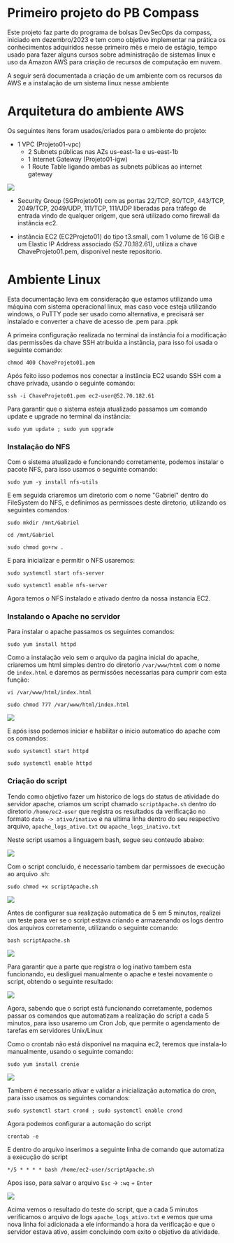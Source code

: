 # Primeiro projeto do PB Compass
Este projeto faz parte do programa de bolsas DevSecOps da compass, iniciado em dezembro/2023 e tem como objetivo implementar na prática os conhecimentos adquiridos nesse primeiro mês  e meio de estágio, tempo usado para fazer alguns cursos sobre administração de sistemas linux e uso da Amazon AWS para criação de recursos de computação em nuvem.

A seguir será documentada a criação de um ambiente com os recursos da AWS e a instalação de um sistema linux nesse ambiente

# Arquitetura do ambiente AWS
Os seguintes itens foram usados/criados para o ambiente do projeto:
- 1 VPC (Projeto01-vpc)
  - 2 Subnets públicas nas AZs us-east-1a e us-east-1b
  - 1 Internet Gateway (Projeto01-igw)
  - 1 Route Table ligando ambas as subnets públicas ao internet gateway
<img src="https://github.com/Zotti39/ProjetoCompass01/blob/main/Screenshots/Captura%20de%20Tela%20(2).png">

- Security Group (SGProjeto01) com as portas 22/TCP, 80/TCP, 443/TCP, 2049/TCP, 2049/UDP, 111/TCP, 111/UDP liberadas para tráfego de entrada vindo de qualquer origem, que será utilizado como firewall da instância ec2.
  
- instância EC2 (EC2Projeto01) do tipo t3.small, com 1 volume de 16 GiB e um Elastic IP Address associado (52.70.182.61), utiliza a chave ChaveProjeto01.pem, disponivel neste repositorio. 

# Ambiente Linux
Esta documentação leva em consideração que estamos utilizando uma máquina com sistema operacional linux, mas caso voce esteja utilizando windows, o PuTTY pode ser usado como alternativa, e precisará ser instalado e converter a chave de acesso de .pem para .ppk 

A primeira configuração realizada no terminal da instância foi a modificação das permissões da chave SSH atribuída a instância, para isso foi usada o seguinte comando:

` chmod 400 ChaveProjeto01.pem `

Após feito isso podemos nos conectar a instância EC2 usando SSH com a chave privada, usando o seguinte comando:

` ssh -i ChaveProjeto01.pem ec2-user@52.70.182.61 `

Para garantir que o sistema esteja atualizado passamos um comando update e upgrade no terminal da instância:

` sudo yum update ; sudo yum upgrade `

### Instalação do NFS

Com o sistema atualizado e funcionando corretamente, podemos instalar o pacote NFS, para isso usamos o seguinte comando:

` sudo yum -y install nfs-utils `

E em seguida criaremos um diretorio com o nome "Gabriel" dentro do FileSystem do NFS, e definimos as permissoes deste diretorio, utilizando os seguintes comandos:

`sudo mkdir /mnt/Gabriel`

` cd /mnt/Gabriel `

` sudo chmod go+rw . `

E para inicializar e permitir o NFS usaremos:

` sudo systemctl start nfs-server `

` sudo systemctl enable nfs-server `

Agora temos o NFS instalado e ativado dentro da nossa instancia EC2.

### Instalando o Apache no servidor

Para instalar o apache passamos os seguintes comandos:

` sudo yum install httpd `

Como a instalação veio sem o arquivo da pagina inicial do apache, criaremos um html simples dentro do diretorio `/var/www/html` com o nome de `index.html` e daremos as permissões necessarias para cumprir com esta função:

` vi /var/www/html/index.html `

` sudo chmod 777 /var/www/html/index.html `

<img src="https://github.com/Zotti39/ProjetoCompass01/blob/main/Screenshots/Captura%20de%20Tela%20(4).png">

E após isso podemos iniciar e habilitar o inicio automatico do apache com os comandos:

` sudo systemctl start httpd `

` sudo systemctl enable httpd `

### Criação do script

Tendo como objetivo fazer um historico de logs do status de atividade do servidor apache, criamos um script chamado `scriptApache.sh` dentro do diretorio `/home/ec2-user` que registra os resultados da verificação no formato ` data -> ativo/inativo ` e na ultima linha dentro do seu respectivo arquivo, `apache_logs_ativo.txt` ou `apache_logs_inativo.txt` 

Neste script usamos a linguagem bash, segue seu conteudo abaixo:

<img src="https://github.com/Zotti39/ProjetoCompass01/blob/main/Screenshots/Captura%20de%20Tela%20(8).png">

Com o script concluido, é necessario tambem dar permissoes de execução ao arquivo .sh:

` sudo chmod +x scriptApache.sh `

<img src="https://github.com/Zotti39/ProjetoCompass01/blob/main/Screenshots/Captura%20de%20Tela%20(5).png">

Antes de configurar sua realização automatica de 5 em 5 minutos, realizei um teste para ver se o script estava criando e armazenando os logs dentro dos arquivos corretamente, utilizando o seguinte comando:

` bash scriptApache.sh `

<img src="https://github.com/Zotti39/ProjetoCompass01/blob/main/Screenshots/Captura%20de%20Tela%20(10).png">

Para garantir que a parte que registra o log inativo tambem esta funcionando, eu desliguei manualmente o apache e testei novamente o script, obtendo o seguinte resultado:

<img src="https://github.com/Zotti39/ProjetoCompass01/blob/main/Screenshots/Captura%20de%20Tela%20(11).png">

Agora, sabendo que o script está funcionando corretamente, podemos passar os comandos que automatizam a realização do script a cada 5 minutos, para isso usaremo um Cron Job, que permite o agendamento de tarefas em servidores Unix/Linux

Como o crontab não está disponivel na maquina ec2, teremos que instala-lo manualmente, usando o seguinte comando:

` sudo yum install cronie `

<img src="https://github.com/Zotti39/ProjetoCompass01/blob/main/Screenshots/Captura%20de%20Tela%20(13).png">

Tambem é necessario ativar e validar a inicialização automatica do cron, para isso usamos os seguintes comandos:

`sudo systemctl start crond ; sudo systemctl enable crond`

Agora podemos configurar a automação do script

` crontab -e `

E dentro do arquivo inserimos a seguinte linha de comando que automatiza a execução do script 

` */5 * * * * bash /home/ec2-user/scriptApache.sh `

Apos isso, para salvar o arquivo `Esc` -> `:wq` + `Enter` 

<img src="https://github.com/Zotti39/ProjetoCompass01/blob/main/Screenshots/Captura%20de%20Tela%20(18).png">

Acima vemos o resultado do teste do script, que a cada 5 minutos verificamos o arquivo de logs `apache_logs_ativo.txt` e vemos que uma nova linha foi adicionada a ele informando a hora da verificação e que o servidor estava ativo, assim concluindo com exito o objetivo da atividade.


